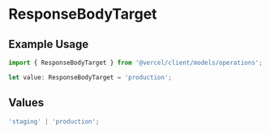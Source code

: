# ResponseBodyTarget

## Example Usage

```typescript
import { ResponseBodyTarget } from '@vercel/client/models/operations';

let value: ResponseBodyTarget = 'production';
```

## Values

```typescript
'staging' | 'production';
```
